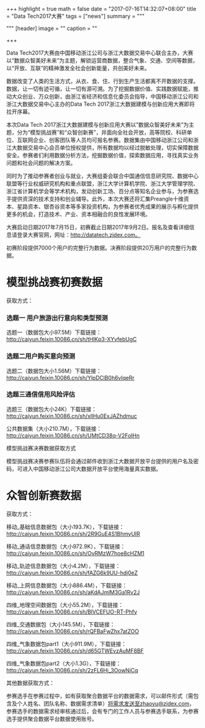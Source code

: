 +++
highlight = true
math = false
date = "2017-07-16T14:32:07+08:00"
title = "Data Tech2017大赛"
tags = ["news"]
summary = """

"""
[header]
  image = ""
  caption = ""

+++




Data Tech2017大赛由中国移动浙江公司与浙江大数据交易中心联合主办，大赛以“数据众智美好未来”为主题，解锁运营商数据，整合气象、交通、空间等数据， 以“开放、互联”的精神激发全社会创新能量，共创美好未来。

数据改变了人类的生活方式，从衣、食、住、行到生产生活都离不开数据的支撑。数据，让一切有迹可循，让一切有源可溯。为了挖掘数据价值、实践数据赋能，推动大众创业、万众创新，由浙江省经济和信息化委员会指导，中国移动浙江公司和浙江大数据交易中心主办的Data Tech 2017浙江大数据建模与创新应用大赛即将拉开序幕。

本次Data Tech 2017浙江大数据建模与创新应用大赛以”数据众智美好未来”为主题，分为“模型挑战赛”和“众智创新赛”，并面向全社会开放，高等院校、科研单位、互联网企业、创客团队等人员均可报名参赛。数据集由中国移动浙江公司和浙江大数据交易中心会员单位授权提供，所有数据均以经过脱敏处理，切实保障数据安全。参赛者们利用数据分析方法，挖掘数据价值，探索数据应用，寻找真实业务问题和社会问题的解决方案。

同时为了推动参赛者创业与就业，大赛组委会联合中国通信信息研究院、数据中心联盟等行业权威研究机构和重点联盟，浙江大学计算机学院、浙江大学管理学院、浙江省计算机学会等学术机构，发动创新工场、百分点等知名企业参与，为参赛选手提供资深的技术支持和创业辅导。此外，本次大赛还将汇集Preangle十维资本、星路资本、银杏谷资本等多家投资机构，为参赛者优秀成果的展示与孵化提供更多的机会，打造技术、产业、资本相融合的良性发展环境。

大赛启动日期2017年7月15日，初赛截止日期2017年9月2日。报名及查看详细信息请登录大赛官网，网址：http://datatech.zjdex.com。


初赛阶段提供7000个用户的完整行为数据。决赛阶段提供20万用户的完整行为数据。

# 模型挑战赛初赛数据

获取方式：

### 选题一 用户旅游出行意向和类型预测

选题一（数据包大小97.5M）下载链接：
http://caiyun.feixin.10086.cn/sh/tHlKp3-XYvfebUgC

### 选题二用户购买意向预测

选题二（数据包大小1.56M）下载链接：
http://caiyun.feixin.10086.cn/sh/YlpDClB0h6vIqeRr

### 选题三通信信用风险评估

选题三（数据包大小24K）下载链接：
http://caiyun.feixin.10086.cn/sh/xllHu0ExJAZhdmuc

公共数据集（大小210.7M），下载链接：
http://caiyun.feixin.10086.cn/sh/UMtCD38q-V2FoIHn

模型挑战赛决赛数据获取方式

模型挑战赛决赛参赛队伍将会通过邮件收到浙江大数据开放平台提供的用户名及密码，可进入中国移动浙江公司大数据开放平台使用海量真实数据。

# 众智创新赛数据

获取方式：

移动_基础信息数据包（大小193.7K），下载链接：
http://caiyun.feixin.10086.cn/sh/2R9GuE4S1BhmyUIR

移动_通话信息数据包（大小972.9K），下载链接：
http://caiyun.feixin.10086.cn/sh/OvRMzW7hoe8cHZM1

移动_轨迹信息数据包（大小4.2M），下载链接：
http://caiyun.feixin.10086.cn/sh/fAZG6k9UU-hdj0eZ

移动_上网信息数据包（大小886.4M），下载链接：
http://caiyun.feixin.10086.cn/sh/aKdAJmlM3Ga1Rv2J

四维_地理空间数据包（大小55.2M），下载链接：
http://caiyun.feixin.10086.cn/sh/BlVCEFUO-RT-Phfy

四维_交通数据包（大小145.5M），下载链接：
http://caiyun.feixin.10086.cn/sh/rQFBaFwZhx7atZOO

四维_气象数据包part1（大小911.9M），下载链接：
http://caiyun.feixin.10086.cn/sh/d65GTWEvzAuMF8BF

四维_气象数据包part2（大小1.3G），下载链接：
http://caiyun.feixin.10086.cn/sh/2zFL6Hj_3OowNiCq

其他数据获取方式：

参赛选手在参赛过程中，如有获取聚合数据平台的数据需求，可以邮件形式（需包含及个人姓名、团队名称、数据需求清单）将需求发送至zhaoyu@zjdex.com，参赛选手的数据需求经审核通过后，会有专门的工作人员与参赛选手联系，为参赛选手提供聚合数据平台数据使用账号。
